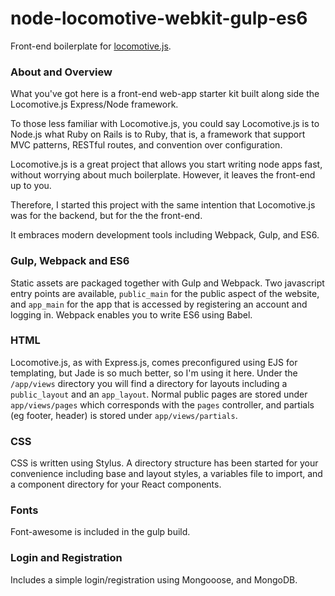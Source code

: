 # node-locomotive-webkit-gulp-es6

Front-end boilerplate for [locomotive.js](http://www.locomotivejs.org/).

### About and Overview

What you've got here is a front-end web-app starter kit built along side the Locomotive.js Express/Node framework.

To those less familiar with Locomotive.js, you could say Locomotive.js is to Node.js what Ruby on Rails is to Ruby, that is, a framework that support MVC patterns, RESTful routes, and convention over configuration.

Locomotive.js is a great project that allows you start writing node apps fast, without worrying about much boilerplate. However, it leaves the front-end up to you.

Therefore, I started this project with the same intention that Locomotive.js was for the backend, but for the the front-end.

It embraces modern development tools including Webpack, Gulp, and ES6.

### Gulp, Webpack and ES6

Static assets are packaged together with Gulp and Webpack. Two javascript entry points are available, `public_main` for the public aspect of the website, and `app_main` for the app that is accessed by registering an account and logging in. Webpack enables you to write ES6 using Babel.

### HTML
Locomotive.js, as with Express.js, comes preconfigured using EJS for templating, but Jade is so much better, so I'm using it here. Under the `/app/views` directory you will find a directory for layouts including a `public_layout` and an `app_layout`. Normal public pages are stored under `app/views/pages` which corresponds with the `pages` controller, and partials (eg footer, header) is stored under `app/views/partials`.

### CSS
CSS is written using Stylus. A directory structure has been started for your convenience including base and layout styles, a variables file to import, and a component directory for your React components.

### Fonts
Font-awesome is included in the gulp build.

### Login and Registration
Includes a simple login/registration using Mongooose, and MongoDB.
